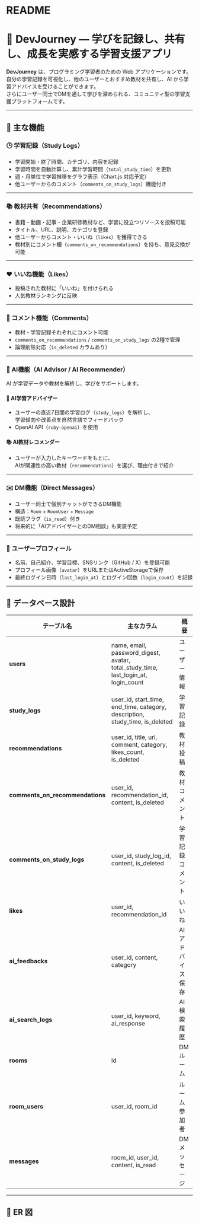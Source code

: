 # README

# 📘 DevJourney — 学びを記録し、共有し、成長を実感する学習支援アプリ

**DevJourney** は、プログラミング学習者のための Web アプリケーションです。  
自分の学習記録を可視化し、他のユーザーとおすすめ教材を共有し、AI から学習アドバイスを受けることができます。  
さらにユーザー同士でDMを通して学びを深められる、コミュニティ型の学習支援プラットフォームです。

---

## 🚀 主な機能

### 🕒 学習記録（Study Logs）
- 学習開始・終了時間、カテゴリ、内容を記録  
- 学習時間を自動計算し、累計学習時間（`total_study_time`）を更新  
- 週・月単位で学習推移をグラフ表示（Chart.js 対応予定）  
- 他ユーザーからのコメント（`comments_on_study_logs`）機能付き

---

### 📚 教材共有（Recommendations）
- 書籍・動画・記事・企業研修教材など、学習に役立つリソースを投稿可能  
- タイトル、URL、説明、カテゴリを登録  
- 他ユーザーからコメント・いいね（`likes`）を獲得できる  
- 教材別にコメント欄（`comments_on_recommendations`）を持ち、意見交換が可能  

---

### ❤️ いいね機能（Likes）
- 投稿された教材に「いいね」を付けられる  
- 人気教材ランキングに反映  

---

### 💬 コメント機能（Comments）
- 教材・学習記録それぞれにコメント可能  
- `comments_on_recommendations` / `comments_on_study_logs` の2種で管理  
- 論理削除対応（`is_deleted` カラムあり）

---

### 🤖 AI機能（AI Advisor / AI Recommender）
AI が学習データや教材を解析し、学びをサポートします。

#### 🧠 AI学習アドバイザー
- ユーザーの直近7日間の学習ログ（`study_logs`）を解析し、  
  学習傾向や改善点を自然言語でフィードバック  
- OpenAI API（`ruby-openai`）を使用  

#### 📚 AI教材レコメンダー
- ユーザーが入力したキーワードをもとに、  
  AIが関連性の高い教材（`recommendations`）を選び、理由付きで紹介  

---

### ✉️ DM機能（Direct Messages）
- ユーザー同士で個別チャットができるDM機能  
- 構造：`Room` + `RoomUser` + `Message`  
- 既読フラグ（`is_read`）付き  
- 将来的に「AIアドバイザーとのDM相談」も実装予定  

---

### 👤 ユーザープロフィール
- 名前、自己紹介、学習目標、SNSリンク（GitHub / X）を登録可能  
- プロフィール画像（`avatar`）をURLまたはActiveStorageで保存  
- 最終ログイン日時（`last_login_at`）とログイン回数（`login_count`）を記録  

---

## 🧱 データベース設計

| テーブル名 | 主なカラム | 概要 |
|-------------|-------------|------|
| **users** | name, email, password_digest, avatar, total_study_time, last_login_at, login_count | ユーザー情報 |
| **study_logs** | user_id, start_time, end_time, category, description, study_time, is_deleted | 学習記録 |
| **recommendations** | user_id, title, url, comment, category, likes_count, is_deleted | 教材投稿 |
| **comments_on_recommendations** | user_id, recommendation_id, content, is_deleted | 教材コメント |
| **comments_on_study_logs** | user_id, study_log_id, content, is_deleted | 学習記録コメント |
| **likes** | user_id, recommendation_id | いいね |
| **ai_feedbacks** | user_id, content, category | AIアドバイス保存 |
| **ai_search_logs** | user_id, keyword, ai_response | AI検索履歴 |
| **rooms** | id | DMルーム |
| **room_users** | user_id, room_id | ルーム参加者 |
| **messages** | room_id, user_id, content, is_read | DMメッセージ |

---

## 🧩 ER 図

